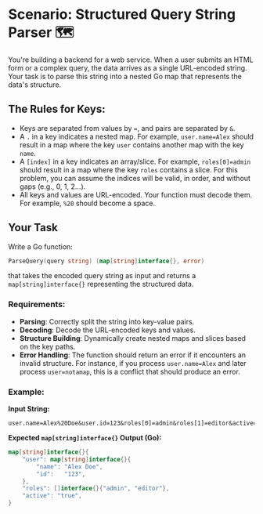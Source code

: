 # Scenario: Structured Query String Parser 🗺️

You're building a backend for a web service. When a user submits an HTML
form or a complex query, the data arrives as a single URL-encoded
string. Your task is to parse this string into a nested Go map that
represents the data's structure.

## The Rules for Keys:

-   Keys are separated from values by `=`, and pairs are separated by
    `&`.
-   A `.` in a key indicates a nested map. For example, `user.name=Alex`
    should result in a map where the key `user` contains another map
    with the key `name`.
-   A `[index]` in a key indicates an array/slice. For example,
    `roles[0]=admin` should result in a map where the key `roles`
    contains a slice. For this problem, you can assume the indices will
    be valid, in order, and without gaps (e.g., 0, 1, 2...).
-   All keys and values are URL-encoded. Your function must decode them.
    For example, `%20` should become a space.

## Your Task

Write a Go function:

``` go
ParseQuery(query string) (map[string]interface{}, error)
```

that takes the encoded query string as input and returns a
`map[string]interface{}` representing the structured data.

### Requirements:

-   **Parsing**: Correctly split the string into key-value pairs.
-   **Decoding**: Decode the URL-encoded keys and values.
-   **Structure Building**: Dynamically create nested maps and slices
    based on the key paths.
-   **Error Handling**: The function should return an error if it
    encounters an invalid structure. For instance, if you process
    `user.name=Alex` and later process `user=notamap`, this is a
    conflict that should produce an error.

### Example:

**Input String:**

    user.name=Alex%20Doe&user.id=123&roles[0]=admin&roles[1]=editor&active=true

**Expected `map[string]interface{}` Output (Go):**

``` go
map[string]interface{}{
    "user": map[string]interface{}{
        "name": "Alex Doe",
        "id":   "123",
    },
    "roles": []interface{}{"admin", "editor"},
    "active": "true",
}
```
